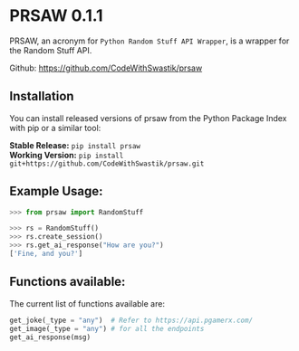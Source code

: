 # PRSAW 0.1.1

PRSAW, an acronym for `Python Random Stuff API Wrapper`, is a wrapper for the Random Stuff API.

Github: https://github.com/CodeWithSwastik/prsaw

## Installation

You can install released versions of prsaw from the Python Package Index with pip or a similar tool:


**Stable Release:** `pip install prsaw`<br>
**Working Version:** `pip install git+https://github.com/CodeWithSwastik/prsaw.git`


## Example Usage:
```python
>>> from prsaw import RandomStuff

>>> rs = RandomStuff() 
>>> rs.create_session()
>>> rs.get_ai_response("How are you?")
['Fine, and you?']
```



## Functions available:

The current list of functions available are:
    

```python
get_joke(_type = "any")  # Refer to https://api.pgamerx.com/
get_image(_type = "any") # for all the endpoints
get_ai_response(msg) 
 ```

    

